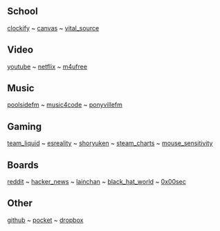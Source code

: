 ## School

[clockify](https://clockify.me/tracker/) ~ [canvas](https://stech.instructure.com/login/canvas) ~ [vital_source](https://bookshelf.vitalsource.com/#/user/signin)

## Video

[youtube](https://youtube.com/) ~ [netflix](https://www.netflix.com/) ~ [m4ufree](http://m4ufree.tv/)

## Music

[poolsidefm](https://poolside.fm/) ~ [music4code](https://musicforprogramming.net/) ~ [ponyvillefm](https://ponyvillefm.com/player)

## Gaming

[team_liquid](https://tl.net/) ~ [esreality](https://www.esreality.com/) ~ [shoryuken](https://shoryuken.com/) ~ [steam_charts](https://steamcharts.com/) ~ [mouse_sensitivity](https://www.mouse-sensitivity.com/)

## Boards

[reddit](https://www.reddit.com/) ~ [hacker_news](https://news.ycombinator.com/news) ~ [lainchan](https://www.lainchan.org/) ~ [black_hat_world](https://www.blackhatworld.com/) ~ [0x00sec](https://0x00sec.org/)

## Other

[github](https://github.com/) ~ [pocket](https://app.getpocket.com/) ~ [dropbox](https://www.dropbox.com/h)

